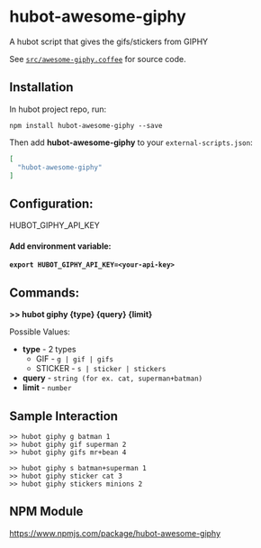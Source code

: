 # hubot-awesome-giphy

A hubot script that gives the gifs/stickers from GIPHY

See [`src/awesome-giphy.coffee`](src/awesome-giphy.coffee) for source code.

## Installation

In hubot project repo, run:

`npm install hubot-awesome-giphy --save`

Then add **hubot-awesome-giphy** to your `external-scripts.json`:

```json
[
  "hubot-awesome-giphy"
]
```

## Configuration:
HUBOT_GIPHY_API_KEY

#### Add environment variable:
**`export HUBOT_GIPHY_API_KEY=<your-api-key>`**

## Commands:
**>> hubot giphy {type} {query} {limit}**

Possible Values:
  * **type**   -  2 types
    * GIF - `g | gif | gifs`
    * STICKER - `s | sticker | stickers`
  * **query**  -  `string (for ex. cat, superman+batman)`
  * **limit**  -  `number`

## Sample Interaction

```
>> hubot giphy g batman 1
>> hubot giphy gif superman 2
>> hubot giphy gifs mr+bean 4

>> hubot giphy s batman+superman 1
>> hubot giphy sticker cat 3
>> hubot giphy stickers minions 2
```

## NPM Module

https://www.npmjs.com/package/hubot-awesome-giphy
